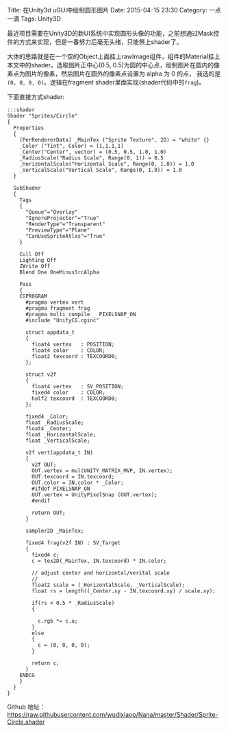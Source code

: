 Title: 在Unity3d uGUI中绘制圆形图片
Date: 2015-04-15 23:30
Category: 一点一滴
Tags: Unity3D

最近项目需要在Unity3D的新UI系统中实现圆形头像的功能，之前想通过Mask控件的方式来实现，但是一番努力后毫无头绪，只能祭上shader了。

大体的思路就是在一个空的Object上面挂上rawImage组件，组件的Material挂上本文中的shader。选取图片正中心(0.5, 0.5)为圆的中心点，绘制图片在圆内的像素点为图片的像素，然后图片在圆外的像素点设置为 alpha 为 0 的点，
我选的是 `(0, 0, 0, 0)`。逻辑在fragment shader里面实现(shader代码中的`frag`)。

下面直接方式shader:

    :::shader
    Shader "Sprites/Circle"
    {
      Properties
      {
        [PerRendererData] _MainTex ("Sprite Texture", 2D) = "white" {}
        _Color ("Tint", Color) = (1,1,1,1)
        _Center("Center", vector) = (0.5, 0.5, 1.0, 1.0)
        _RadiusScale("Radius Scale", Range(0, 1)) = 0.5
        _HorizontalScale("Horizontal Scale", Range(0, 1.0)) = 1.0
        _VerticalScale("Vertical Scale", Range(0, 1.0)) = 1.0
      }

      SubShader
      {
        Tags
        {
          "Queue"="Overlay"
          "IgnoreProjector"="True"
          "RenderType"="Transparent"
          "PreviewType"="Plane"
          "CanUseSpriteAtlas"="True"
        }

        Cull Off
        Lighting Off
        ZWrite Off
        Blend One OneMinusSrcAlpha

        Pass
        {
        CGPROGRAM
          #pragma vertex vert
          #pragma fragment frag
          #pragma multi_compile _ PIXELSNAP_ON
          #include "UnityCG.cginc"

          struct appdata_t
          {
            float4 vertex   : POSITION;
            float4 color    : COLOR;
            float2 texcoord : TEXCOORD0;
          };

          struct v2f
          {
            float4 vertex   : SV_POSITION;
            fixed4 color    : COLOR;
            half2 texcoord  : TEXCOORD0;
          };

          fixed4 _Color;
          float _RadiusScale;
          float4 _Center;
          float _HorizontalScale;
          float _VerticalScale;

          v2f vert(appdata_t IN)
          {
            v2f OUT;
            OUT.vertex = mul(UNITY_MATRIX_MVP, IN.vertex);
            OUT.texcoord = IN.texcoord;
            OUT.color = IN.color * _Color;
            #ifdef PIXELSNAP_ON
            OUT.vertex = UnityPixelSnap (OUT.vertex);
            #endif

            return OUT;
          }

          sampler2D _MainTex;

          fixed4 frag(v2f IN) : SV_Target
          {
            fixed4 c;
            c = tex2D(_MainTex, IN.texcoord) * IN.color;

            // adjust center and horizontal/verital scale
            //
            float2 scale = (_HorizontalScale, _VerticalScale);
            float rs = length((_Center.xy - IN.texcoord.xy) / scale.xy);

            if(rs < 0.5 * _RadiusScale)
            {

              c.rgb *= c.a;
            }
            else
            {
              c = (0, 0, 0, 0);
            }

            return c;
          }
        ENDCG
        }
      }
    }


Github 地址： <https://raw.githubusercontent.com/wudixiaop/Nana/master/Shader/Sprite-Circle.shader>
